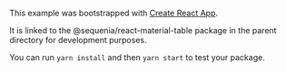 This example was bootstrapped with [Create React App](https://github.com/facebook/create-react-app).

It is linked to the @sequenia/react-material-table package in the parent directory for development purposes.

You can run `yarn install` and then `yarn start` to test your package.
